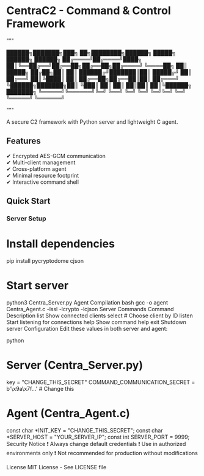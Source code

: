 # CentraC2 - Command & Control Framework

"""

 ██████╗███████╗███╗  ██╗████████╗██████╗  █████╗  ██████╗    ██████╗
██╔════╝██╔════╝████╗ ██║╚══██╔══╝██╔══██╗██╔══██╗██╔════╝    ╚════██╗
██║     █████╗  ██╔██╗██║   ██║   ██████╔╝███████║██║          █████╔╝
██║     ██╔══╝  ██║╚████║   ██║   ██╔══██╗██╔══██║██║         ██╔═══╝ 
╚██████╗███████╗██║ ╚███║   ██║   ██║  ██║██║  ██║╚██████╗    ███████╗
 ╚═════╝╚══════╝╚═╝  ╚══╝   ╚═╝   ╚═╝  ╚═╝╚═╝  ╚═╝ ╚═════╝    ╚══════╝

"""


A secure C2 framework with Python server and lightweight C agent.

## Features
✔ Encrypted AES-GCM communication  
✔ Multi-client management  
✔ Cross-platform agent  
✔ Minimal resource footprint  
✔ Interactive command shell  

## Quick Start

### Server Setup

# Install dependencies
pip install pycryptodome cjson

# Start server
python3 Centra_Server.py
Agent Compilation
bash
gcc -o agent Centra_Agent.c -lssl -lcrypto -lcjson
Server Commands
Command	Description
list	Show connected clients
select #	Choose client by ID
listen	Start listening for connections
help	Show command help
exit	Shutdown server
Configuration
Edit these values in both server and agent:

python
# Server (Centra_Server.py)
key = "CHANGE_THIS_SECRET" 
COMMAND_COMMUNICATION_SECRET = b'\x9a\x7f...'  # Change this

# Agent (Centra_Agent.c)
const char *INIT_KEY = "CHANGE_THIS_SECRET";
const char *SERVER_HOST = "YOUR_SERVER_IP"; 
const int SERVER_PORT = 9999;
Security Notice
❗ Always change default credentials
❗ Use in authorized environments only
❗ Not recommended for production without modifications

License
MIT License - See LICENSE file